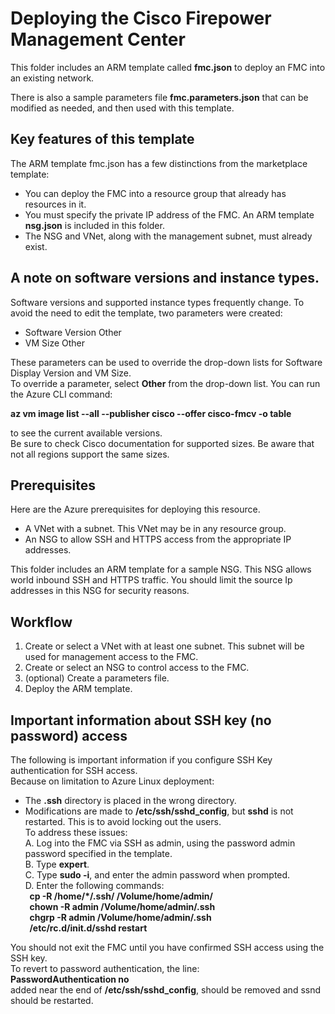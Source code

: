 # Deploying the Cisco Firepower Management Center
This folder includes an ARM template called <b>fmc.json</b> to deploy an FMC into an existing network.  


There is also a sample parameters file <b>fmc.parameters.json</b> that can be modified as needed, and then used with this template.


## Key features of this template
The ARM template fmc.json has a few distinctions from the marketplace template:  
* You can deploy the FMC into a resource group that already has resources in it.  
* You must specify the private IP address of the FMC.  An ARM template <b>nsg.json</b> is included in this folder.
* The NSG and VNet, along with the management subnet, must already exist.  

## A note on software versions and instance types.

Software versions and supported instance types frequently change. To avoid the need to edit the template, two parameters were created:
* Software Version Other
* VM Size Other

These parameters can be used to override the drop-down lists for Software Display Version and VM Size.<br>
To override a parameter, select <b>Other</b> from the drop-down list. You can run the Azure CLI command:

<b>az vm image list --all --publisher cisco --offer cisco-fmcv -o table</b>

to see the current available versions.<br>
Be sure to check Cisco documentation for supported sizes. Be aware that not all regions support the same sizes.

## Prerequisites
Here are the Azure prerequisites for deploying this resource.
* A VNet with a subnet. This VNet may be in any resource group.
* An NSG to allow SSH and HTTPS access from the appropriate IP addresses.  
<!-- end of the list -->
This folder includes an ARM template for a sample NSG. This NSG allows world inbound SSH and HTTPS traffic. You should limit the source Ip addresses in this NSG for security reasons.

## Workflow
1. Create or select a VNet with at least one subnet. This subnet will be used for management access to the FMC.
2. Create or select an NSG to control access to the FMC.
3. (optional) Create a parameters file.
4. Deploy the ARM template.

## Important information about SSH key (no password) access 
The following is important information if you configure SSH Key authentication for SSH access.  
Because on limitation to Azure Linux deployment:  
* The <b>.ssh</b> directory is placed in the wrong directory.  
* Modifications are made to <b>/etc/ssh/sshd_config</b>, but <b>sshd</b> is not restarted. This is to avoid locking out the users.  
To address these issues:  
A. Log into the FMC via SSH as admin, using the password admin password specified in the template.  
B. Type <b>expert</b>.  
C. Type <b>sudo -i</b>, and enter the admin password when prompted.  
D. Enter the following commands:  
  <b>&nbsp; cp -R /home/*/.ssh/ /Volume/home/admin/  
  &nbsp;  chown -R admin /Volume/home/admin/.ssh  
  &nbsp;  chgrp -R admin /Volume/home/admin/.ssh  
  &nbsp; /etc/rc.d/init.d/sshd restart</b>  
<!-- end of the list -->
You should not exit the FMC until you have confirmed SSH access using the SSH key.  
To revert to password authentication, the line:  
<b>PasswordAuthentication no</b>  
added near the end of <b>/etc/ssh/sshd_config</b>, should be removed and ssnd should be restarted.  
